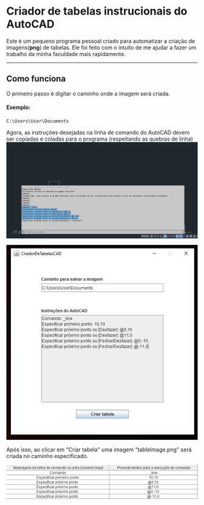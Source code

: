 # Criador de tabelas instrucionais do AutoCAD
Este é um pequeno programa pessoal criado para automatizar a criação de imagens(<strong>png</strong>) de tabelas.
Ele foi feito com o intuito de me ajudar a fazer um trabalho da minha faculdade mais rapidamente.
<hr>

<h2>Como funciona</h2>
O primeiro passo é digitar o caminho onde a imagem será criada.
<h4>Exemplo:</h4>

```
C:\Users\User\Documents
```
Agora, as instruções desejadas na linha de comando do AutoCAD devem ser copiadas e coladas para o programa (respeitando as quebras de linha)
![alt text](imagens/Capturar.PNG)

![alt text](imagens/img2.PNG)

Após isso, ao clicar em "Criar tabela" uma imagem "tableImage.png" será criada no caminho especificado.

![alt text](imagens/tableImage.png)
